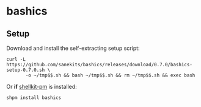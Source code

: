 # bashics

## Setup

Download and install the self-extracting setup script:

```
curl -L https://github.com/sanekits/bashics/releases/download/0.7.0/bashics-setup-0.7.0.sh \
       -o ~/tmp$$.sh && bash ~/tmp$$.sh && rm ~/tmp$$.sh && exec bash
```

Or **if** [shellkit-pm](https://github.com/sanekits/shellkit-pm) is installed:

    shpm install bashics

##
